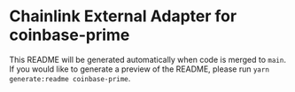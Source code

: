 # Chainlink External Adapter for coinbase-prime

This README will be generated automatically when code is merged to `main`. If you would like to generate a preview of the README, please run `yarn generate:readme coinbase-prime`.
